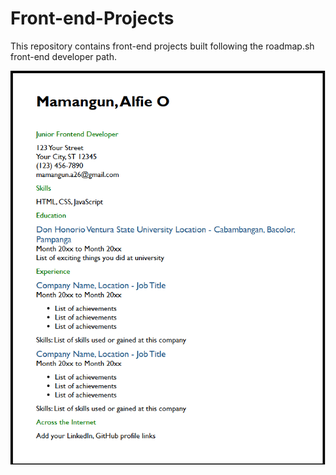 # Front-end-Projects
This repository contains front-end projects built following the roadmap.sh front-end developer path.

![Single Page CV Picture](https://github.com/dokie-O/Front-end-Projects/blob/2adc25449a0bea58384e7494b0deb4e4e8c72fb2/assets/Single-page-CV.png)
